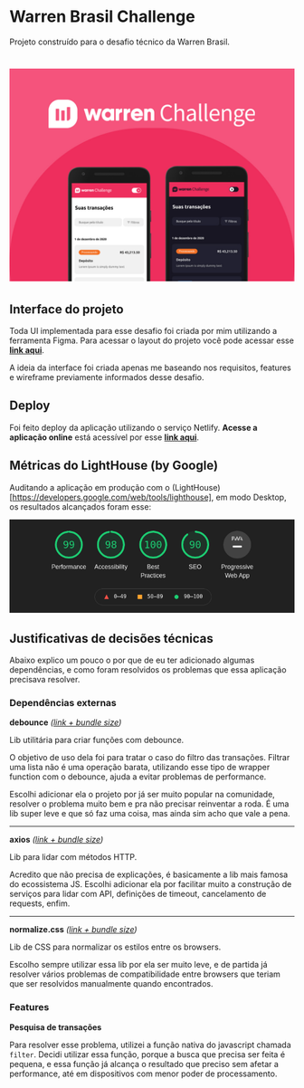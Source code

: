 
# Warren Brasil Challenge
Projeto construído para o desafio técnico da Warren Brasil.

<h1 align="center">
  <img alt="Capa da aplicação" src="https://raw.githubusercontent.com/emkis/warren-brasil-challenge/master/.github/github-template.jpg" />
</h1>

## Interface do projeto
Toda UI implementada para esse desafio foi criada por mim utilizando a ferramenta Figma. Para acessar o layout do projeto você pode acessar esse [**link aqui**](https://www.figma.com/file/dirryQFaWAsnolYyRve2s7/Warren-Brasil-Challenge).

A ideia da interface foi criada apenas me baseando nos requisitos, features e wireframe previamente informados desse desafio.

## Deploy
Foi feito deploy da aplicação utilizando o serviço Netlify.
**Acesse a aplicação online** está acessível por esse [**link aqui**](https://emkis-warren-challenge.netlify.app).

## Métricas do LightHouse (by Google)
Auditando a aplicação em produção com o (LightHouse)[https://developers.google.com/web/tools/lighthouse], em modo Desktop, os resultados alcançados foram esse:

<img alt="Resultados do LightHouse" src="https://raw.githubusercontent.com/emkis/warren-brasil-challenge/master/.github/lighthouse-results.png" />

## Justificativas de decisões técnicas
Abaixo explico um pouco o por que de eu ter adicionado algumas dependências, e como foram resolvidos os problemas que essa aplicação precisava resolver.


### Dependências externas

**debounce** *([link + bundle size](https://bundlephobia.com/result?p=debounce@1.2.0))*

Lib utilitária para criar funções com debounce.

O objetivo de uso dela foi para tratar o caso do filtro das transações. Filtrar uma lista não é uma operação barata, utilizando esse tipo de wrapper function com o debounce, ajuda a evitar problemas de performance.

Escolhi adicionar ela o projeto por já ser muito popular na comunidade, resolver o problema muito bem e pra não precisar reinventar a roda. É uma lib super leve e que só faz uma coisa, mas ainda sim acho que vale a pena.

---

**axios** *([link + bundle size](https://bundlephobia.com/result?p=axios@0.21.0))*

Lib para lidar com métodos HTTP.

Acredito que não precisa de explicações, é basicamente a lib mais famosa do ecossistema JS. Escolhi adicionar ela por facilitar muito a construção de serviços para lidar com API, definições de timeout, cancelamento de requests, enfim.

---

**normalize.css** *([link + bundle size](https://bundlephobia.com/result?p=normalize.css@8.0.1))*

Lib de CSS para normalizar os estilos entre os browsers.

Escolho sempre utilizar essa lib por ela ser muito leve, e de partida já resolver vários problemas de compatibilidade entre browsers que teriam que ser resolvidos manualmente quando encontrados.


### Features

**Pesquisa de transações**

Para resolver esse problema, utilizei a função nativa do javascript chamada `filter`. Decidi utilizar essa função, porque a busca que precisa ser feita é pequena, e essa função já alcança o resultado que preciso sem afetar a performance, até em dispositivos com menor poder de processamento.
